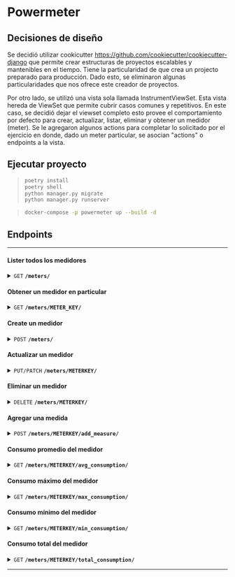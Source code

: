 # Powermeter


## Decisiones de diseño

Se decidió utilizar cookicutter https://github.com/cookiecutter/cookiecutter-django que permite crear estructuras de proyectos escalables y mantenibles en el tiempo. Tiene la particularidad de que crea un projecto preparado para producción. Dado esto, se eliminaron algunas particularidades que nos ofrece este creador de proyectos. 

Por otro lado, se utilizó una vista sola llamada InstrumentViewSet. Esta vista hereda de ViewSet que permite cubrir casos comunes y repetitivos. En este caso, se decidió dejar el viewset completo esto provee el comportamiento por defecto para crear, actualizar, listar, eliminar y obtener un medidor (meter). Se le agregaron algunos actions para completar lo solicitado por el ejercicio en donde, dado un meter particular, se asocian "actions" o endpoints a la vista.

## Ejecutar proyecto

>```bash
> poetry install
> poetry shell
> python manager.py migrate
> python manager.py runserver
>```

>```bash
> docker-compose -p powermeter up --build -d
>```



## Endpoints

------------------------------------------------------------------------------------------

#### Lister todos los medidores

<details>
 <summary><code>GET</code> <code><b>/meters/</b></code></summary>

##### Parameters

> | name      |  type     | data type               | description                                                           |
> |-----------|-----------|-------------------------|-----------------------------------------------------------------------|
> | N/A      |  N/A | N/A   | N/A  |


##### Responses

> | http code    | content-type                      | response |
> |---------------|----------|---------------------------------------------------------------------|
> | `200`        | `application/json`        | JSON  |                         |

##### Example cURL

> ```bash
>  curl -X GET http://127.0.0.1:8000/meters/
> ```

</details>


#### Obtener un medidor en particular

<details>
 <summary><code>GET</code> <code><b>/meters/METER_KEY/</b></code></summary>

##### Parameters

> | name      |  type     | data type               | description                                                           |
> |-----------|-----------|-------------------------|-----------------------------------------------------------------------|
> | N/A      |  N/A | N/A   | N/A  |


##### Responses

> | http code    | content-type                      | response |
> |---------------|----------|---------------------------------------------------------------------|
> | `200`        | `application/json`        | JSON  |   |

##### Example cURL

> ```bash
>  curl -X GET http://127.0.0.1:8000/meters/meter123/
> ```

</details>


#### Create un medidor

<details>
 <summary><code>POST</code> <code><b>/meters/</b></code></summary>

##### Parameters

> | name              |  type     | data type | description             |
> |-------------------|-----------|-------------------------|-------------------------------------|
> | `meter_key` |  required | str       | clave unica del medidor |
> | `name` |  required | str       | nombre del medidor      |


##### Responses

> | http code | content-type        | response| 
> |-----------|---------------------|---------|
> | `201`     | `application/json`  | JSON  |

##### Example cURL

> ```bash
>  curl -X POST -H 'Content-Type: application/json' -d '{"meter_key":"<METER-KEY>","name":"<NAME>"}' http://127.0.0.1:8000/meters/
> ```

</details>

#### Actualizar un medidor

<details>
 <summary><code>PUT/PATCH</code> <code><b>/meters/METERKEY/</b></code></summary>

##### Parameters

> | name              |  type     | data type | description             |
> |-------------------|-----------|-------------------------|-------------------------------------|
> | `meter_key` |  required | str       | clave unica del medidor |
> | `name` |  required | str       | nombre del medidor      |


##### Responses

> | http code | content-type        | response | 
> |---------------------|-----------|---------------------|
> | `200`     | `application/json`  | JSON  |

##### Example cURL

> ```bash
>  curl -X PUT -H 'Content-Type: application/json' -d '{"meter_key":"<METER-KEY>","name":"<NAME>"}' http://127.0.0.1:8000/meters/<METER-KEY>/
> ```

> ```bash
>  curl -X PATCH -H 'Content-Type: application/json' -d '{"meter_key":"<METER-KEY>"}' http://127.0.0.1:8000/meters/<METER-KEY>/
> ```

</details>


#### Eliminar un medidor

<details>
 <summary><code>DELETE</code> <code><b>/meters/METERKEY/</b></code></summary>

##### Parameters

> | name      |  type     | data type               | description                                                           |
> |-----------|-----------|-------------------------|-----------------------------------------------------------------------|
> | N/A      |  N/A | N/A   | N/A  |


##### Responses

> | http code | content-type       | response | 
> |-----------|---------------------|-----------|
> | `204`     | `application/json` | JSON  |

##### Example cURL

> ```bash
>  curl -X DELETE http://127.0.0.1:8000/meters/<METER-KEY>/
> ```

</details>


#### Agregar una medida

<details>
 <summary><code>POST</code> <code><b>/meters/METERKEY/add_measure/</b></code></summary>

##### Parameters

> | name              |  type     | data type | description           |
> |-------------------|-----------|-----------------------|---|
> | `consumption` |  required | int       | medida positiva del medidor |



##### Responses

> | http code | content-type        | response | 
> |-----------|---------------------|-----------|
> | `201`     | `application/json`  | JSON  |

##### Example cURL

> ```bash
>  curl -X POST -H 'Content-Type: application/json' -d '{"consumption": 10}' http://127.0.0.1:8000/meters/<METER-KEY>/add_measure/
> ```


</details>


#### Consumo promedio del medidor

<details>
 <summary><code>GET</code> <code><b>/meters/METERKEY/avg_consumption/</b></code></summary>

##### Parameters

> | name |  type     | data type | description  |
> |-------|-----|--------------|-----------|
> | N/A |  N/A | N/A | N/A          |



##### Responses

> | http code | content-type        | response | 
> |-----------|-----------|---------------------|
> | `200`     | `application/json`  | JSON  |

##### Example cURL

> ```bash
>  curl -X GET http://127.0.0.1:8000/meters/<METER-KEY>/avg_consumption/
> ```


</details>


#### Consumo máximo del medidor

<details>
 <summary><code>GET</code> <code><b>/meters/METERKEY/max_consumption/</b></code></summary>

##### Parameters

> | name |  type     | data type | description  |
> |-------|-----|--------------|-----------|
> | N/A |  N/A | N/A | N/A          |



##### Responses

> | http code | content-type        | response | 
> |-----------|-----------|---------------------|
> | `200`     | `application/json`  | JSON  |

##### Example cURL

> ```bash
>  curl -X GET http://127.0.0.1:8000/meters/<METER-KEY>/max_consumption/
> ```


</details>

#### Consumo mínimo del medidor

<details>
 <summary><code>GET</code> <code><b>/meters/METERKEY/min_consumption/</b></code></summary>

##### Parameters

> | name |  type     | data type | description  |
> |-------|-----|--------------|-----------|
> | N/A |  N/A | N/A | N/A          |



##### Responses

> | http code | content-type        | response | 
> |-----------|-----------|---------------------|
> | `200`     | `application/json`  | JSON  |

##### Example cURL

> ```bash
>  curl -X GET http://127.0.0.1:8000/meters/<METER-KEY>/min_consumption/
> ```


</details>

#### Consumo total del medidor

<details>
 <summary><code>GET</code> <code><b>/meters/METERKEY/total_consumption/</b></code></summary>

##### Parameters

> | name |  type     | data type | description  |
> |-------|-----|--------------|-----------|
> | N/A |  N/A | N/A | N/A          |



##### Responses

> | http code | content-type        | response | 
> |-----------|-----------|---------------------|
> | `200`     | `application/json`  | JSON  |

##### Example cURL

> ```bash
>  curl -X GET http://127.0.0.1:8000/meters/<METER-KEY>/total_consumption/
> ```


</details>

------------------------------------------------------------------------------------------


